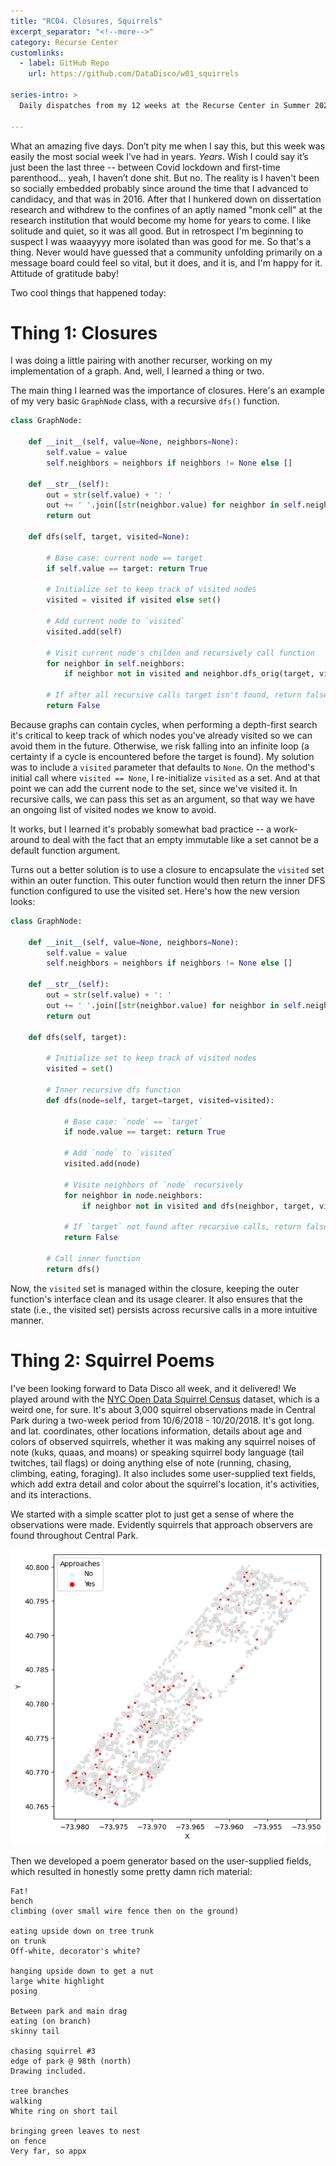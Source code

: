 ```yaml
---
title: "RC04. Closures, Squirrels"
excerpt_separator: "<!--more-->"
category: Recurse Center
customlinks:
  - label: GitHub Repo
    url: https://github.com/DataDisco/w01_squirrels

series-intro: >
  Daily dispatches from my 12 weeks at the Recurse Center in Summer 2023
  
---
```


What an amazing five days. Don’t pity me when I say this, but this week was easily the most social week I’ve had in years. *Years*. Wish I could say it’s just been the last three -- between Covid lockdown and first-time parenthood... yeah, I haven’t done shit. But no. The reality is I haven't been so socially embedded probably since around the time that I advanced to candidacy, and that was in 2016. After that I hunkered down on dissertation research and withdrew to the confines of an aptly named "monk cell" at the research institution that would become my home for years to come. I like solitude and quiet, so it was all good. But in retrospect I'm beginning to suspect I was waaayyyy more isolated than was good for me. So that's a thing. Never would have guessed that a community unfolding primarily on a message board could feel so vital, but it does, and it is, and I'm happy for it. Attitude of gratitude baby!

<!--more-->

Two cool things that happened today:

# Thing 1: Closures

I was doing a little pairing with another recurser, working on my implementation of a graph. And, well, I learned a thing or two.

The main thing I learned was the importance of closures. Here's an example of my very basic `GraphNode` class, with a recursive `dfs()` function.

```python
class GraphNode:

    def __init__(self, value=None, neighbors=None):
        self.value = value
        self.neighbors = neighbors if neighbors != None else []

    def __str__(self):
        out = str(self.value) + ': '
        out += ' '.join([str(neighbor.value) for neighbor in self.neighbors])
        return out

    def dfs(self, target, visited=None):

        # Base case: current node == target
        if self.value == target: return True

        # Initialize set to keep track of visited nodes
        visited = visited if visited else set()

        # Add current node to `visited`
        visited.add(self)

        # Visit current node's childen and recursively call function
        for neighbor in self.neighbors:
            if neighbor not in visited and neighbor.dfs_orig(target, visited): return True

        # If after all recursive calls target isn't found, return false
        return False
```

Because graphs can contain cycles, when performing a depth-first search it's critical to keep track of which nodes you've already visited so we can avoid them in the future. Otherwise, we risk falling into an infinite loop (a certainty if a cycle is encountered before the target is found). My solution was to include a `visited` parameter that defaults to `None`. On the method's initial call where `visited == None`, I re-initialize `visited` as a set. And at that point we can add the current node to the set, since we've visited it. In recursive calls, we can pass this set as an argument, so that way we have an ongoing list of visited nodes we know to avoid.

It works, but I learned it's probably somewhat bad practice -- a work-around to deal with the fact that an empty immutable like a set cannot be a default function argument.

Turns out a better solution is to use a closure to encapsulate the `visited` set within an outer function. This outer function would then return the inner DFS function configured to use the visited set. Here's how the new version looks:

```python
class GraphNode:

    def __init__(self, value=None, neighbors=None):
        self.value = value
        self.neighbors = neighbors if neighbors != None else []

    def __str__(self):
        out = str(self.value) + ': '
        out += ' '.join([str(neighbor.value) for neighbor in self.neighbors])
        return out

    def dfs(self, target):

        # Initialize set to keep track of visited nodes
        visited = set()

        # Inner recursive dfs function
        def dfs(node=self, target=target, visited=visited):

            # Base case: `node` == `target`
            if node.value == target: return True

            # Add `node` to `visited`
            visited.add(node)

            # Visite neighbors of `node` recursively
            for neighbor in node.neighbors:
                if neighbor not in visited and dfs(neighbor, target, visited): return True

            # If `target` not found after recursive calls, return false
            return False

        # Call inner function
        return dfs()
```

Now, the `visited` set is managed within the closure, keeping the outer function's interface clean and its usage clearer. It also ensures that the state (i.e., the visited set) persists across recursive calls in a more intuitive manner.


# Thing 2: Squirrel Poems

I've been looking forward to Data Disco all week, and it delivered! We played around with the [NYC Open Data Squirrel Census](https://data.cityofnewyork.us/Environment/2018-Central-Park-Squirrel-Census-Squirrel-Data/vfnx-vebw) dataset, which is a weird one, for sure. It's about 3,000 squirrel observations made in Central Park during a two-week period from 10/6/2018 - 10/20/2018. It's got long. and lat. coordinates, other locations information, details about age and colors of observed squirrels, whether it was making any squirrel noises of note (kuks, quaas, and moans) or speaking squirrel body language (tail twitches, tail flags) or doing anything else of note (running, chasing, climbing, eating, foraging). It also includes some user-supplied text fields, which add extra detail and color about the squirrel's location, it's activities, and its interactions.

We started with a simple scatter plot to just get a sense of where the observations were made. Evidently squirrels that approach observers are found throughout Central Park.

![Squirrel map](/assets/images/rc-04_squirrelmap.png)

Then we developed a poem generator based on the user-supplied fields, which resulted in honestly some pretty damn rich material:

    Fat!
    bench
    climbing (over small wire fence then on the ground)

    eating upside down on tree trunk
    on trunk
    Off-white, decorator's white?

    hanging upside down to get a nut
    large white highlight
    posing

    Between park and main drag
    eating (on branch)
    skinny tail

    chasing squirrel #3
    edge of park @ 98th (north)
    Drawing included.

    tree branches
    walking
    White ring on short tail

    bringing green leaves to nest
    on fence
    Very far, so appx


